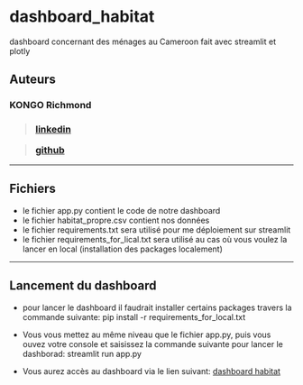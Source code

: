 # dashboard_habitat
dashboard concernant des ménages au Cameroon fait avec streamlit et plotly

## Auteurs
<h3>KONGO Richmond<h3>

> [linkedin](https://www.linkedin.com/in/richmond-kongo/)

> [github](https://github.com/richmondkongo/)

-----------------------------------------------------------------------------------------------------------------------------------------------------------------

## Fichiers

- le fichier app.py contient le code de notre dashboard
- le fichier habitat_propre.csv contient nos données
- le fichier requirements.txt sera utilisé pour me déploiement sur streamlit
- le fichier requirements_for_lical.txt sera utilisé au cas où vous voulez la lancer en local (installation des packages localement)

-----------------------------------------------------------------------------------------------------------------------------------------------------------------

## Lancement du dashboard

- pour lancer le dashboard il faudrait installer certains packages travers la commande suivante:
	pip install -r requirements_for_local.txt

- Vous vous mettez au même niveau que le fichier app.py, puis vous ouvez votre console et saisissez la commande suivante pour lancer le dashborad:
	streamlit run app.py
- Vous aurez accès au dashboard via le lien suivant: [dashboard habitat](https://share.streamlit.io/richmondkongo/dashboard_habitat/main/app.py)